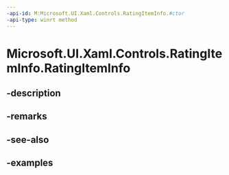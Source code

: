 ```yaml
---
-api-id: M:Microsoft.UI.Xaml.Controls.RatingItemInfo.#ctor
-api-type: winrt method
---
```


<!-- Method syntax.
public RatingItemInfo.RatingItemInfo()
-->

# Microsoft.UI.Xaml.Controls.RatingItemInfo.RatingItemInfo

## -description

## -remarks

## -see-also

## -examples

